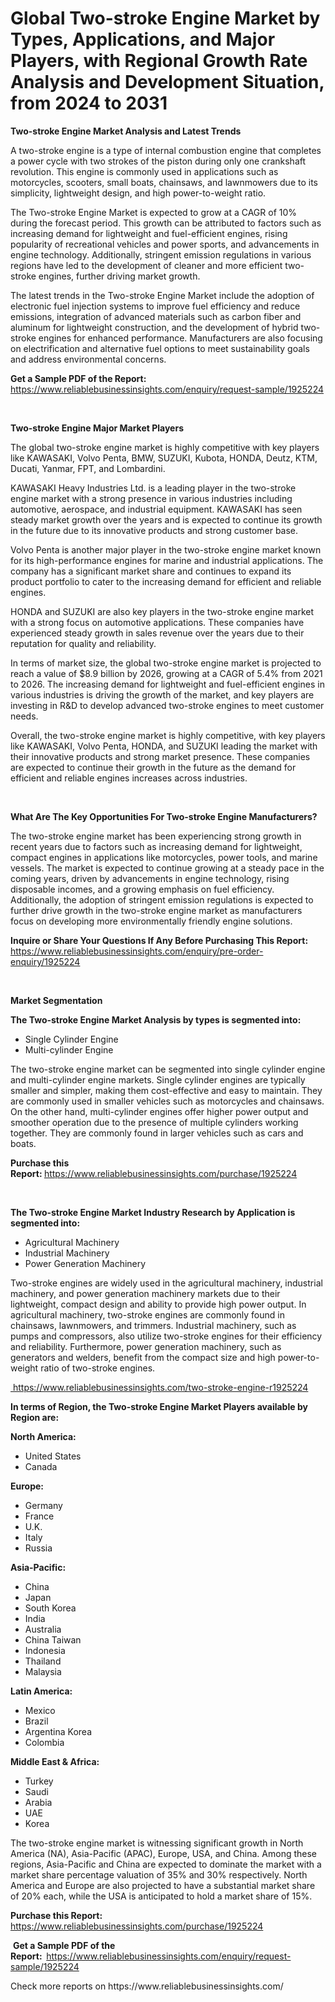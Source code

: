 <p><h1>Global Two-stroke Engine Market by Types, Applications, and Major Players, with Regional Growth Rate Analysis and Development Situation, from 2024 to 2031</h1></p><p><strong>Two-stroke Engine Market Analysis and Latest Trends</strong></p>
<p><p>A two-stroke engine is a type of internal combustion engine that completes a power cycle with two strokes of the piston during only one crankshaft revolution. This engine is commonly used in applications such as motorcycles, scooters, small boats, chainsaws, and lawnmowers due to its simplicity, lightweight design, and high power-to-weight ratio.</p><p>The Two-stroke Engine Market is expected to grow at a CAGR of 10% during the forecast period. This growth can be attributed to factors such as increasing demand for lightweight and fuel-efficient engines, rising popularity of recreational vehicles and power sports, and advancements in engine technology. Additionally, stringent emission regulations in various regions have led to the development of cleaner and more efficient two-stroke engines, further driving market growth.</p><p>The latest trends in the Two-stroke Engine Market include the adoption of electronic fuel injection systems to improve fuel efficiency and reduce emissions, integration of advanced materials such as carbon fiber and aluminum for lightweight construction, and the development of hybrid two-stroke engines for enhanced performance. Manufacturers are also focusing on electrification and alternative fuel options to meet sustainability goals and address environmental concerns.</p></p>
<p><strong>Get a Sample PDF of the Report:&nbsp;</strong> <a href="https://www.reliablebusinessinsights.com/enquiry/request-sample/1925224">https://www.reliablebusinessinsights.com/enquiry/request-sample/1925224</a></p>
<p>&nbsp;</p>
<p><strong>Two-stroke Engine Major Market Players</strong></p>
<p><p>The global two-stroke engine market is highly competitive with key players like KAWASAKI, Volvo Penta, BMW, SUZUKI, Kubota, HONDA, Deutz, KTM, Ducati, Yanmar, FPT, and Lombardini. </p><p>KAWASAKI Heavy Industries Ltd. is a leading player in the two-stroke engine market with a strong presence in various industries including automotive, aerospace, and industrial equipment. KAWASAKI has seen steady market growth over the years and is expected to continue its growth in the future due to its innovative products and strong customer base.</p><p>Volvo Penta is another major player in the two-stroke engine market known for its high-performance engines for marine and industrial applications. The company has a significant market share and continues to expand its product portfolio to cater to the increasing demand for efficient and reliable engines.</p><p>HONDA and SUZUKI are also key players in the two-stroke engine market with a strong focus on automotive applications. These companies have experienced steady growth in sales revenue over the years due to their reputation for quality and reliability.</p><p>In terms of market size, the global two-stroke engine market is projected to reach a value of $8.9 billion by 2026, growing at a CAGR of 5.4% from 2021 to 2026. The increasing demand for lightweight and fuel-efficient engines in various industries is driving the growth of the market, and key players are investing in R&D to develop advanced two-stroke engines to meet customer needs.</p><p>Overall, the two-stroke engine market is highly competitive, with key players like KAWASAKI, Volvo Penta, HONDA, and SUZUKI leading the market with their innovative products and strong market presence. These companies are expected to continue their growth in the future as the demand for efficient and reliable engines increases across industries.</p></p>
<p>&nbsp;</p>
<p><strong>What Are The Key Opportunities For Two-stroke Engine Manufacturers?</strong></p>
<p><p>The two-stroke engine market has been experiencing strong growth in recent years due to factors such as increasing demand for lightweight, compact engines in applications like motorcycles, power tools, and marine vessels. The market is expected to continue growing at a steady pace in the coming years, driven by advancements in engine technology, rising disposable incomes, and a growing emphasis on fuel efficiency. Additionally, the adoption of stringent emission regulations is expected to further drive growth in the two-stroke engine market as manufacturers focus on developing more environmentally friendly engine solutions.</p></p>
<p><strong>Inquire or Share Your Questions If Any Before Purchasing This Report:</strong> <a href="https://www.reliablebusinessinsights.com/enquiry/pre-order-enquiry/1925224">https://www.reliablebusinessinsights.com/enquiry/pre-order-enquiry/1925224</a></p>
<p>&nbsp;</p>
<p><strong>Market Segmentation</strong></p>
<p><strong>The Two-stroke Engine Market Analysis by types is segmented into:</strong></p>
<p><ul><li>Single Cylinder Engine</li><li>Multi-cylinder Engine</li></ul></p>
<p><p>The two-stroke engine market can be segmented into single cylinder engine and multi-cylinder engine markets. Single cylinder engines are typically smaller and simpler, making them cost-effective and easy to maintain. They are commonly used in smaller vehicles such as motorcycles and chainsaws. On the other hand, multi-cylinder engines offer higher power output and smoother operation due to the presence of multiple cylinders working together. They are commonly found in larger vehicles such as cars and boats.</p></p>
<p><strong>Purchase this Report:&nbsp;</strong><a href="https://www.reliablebusinessinsights.com/purchase/1925224">https://www.reliablebusinessinsights.com/purchase/1925224</a></p>
<p>&nbsp;</p>
<p><strong>The Two-stroke Engine Market Industry Research by Application is segmented into:</strong></p>
<p><ul><li>Agricultural Machinery</li><li>Industrial Machinery</li><li>Power Generation Machinery</li></ul></p>
<p><p>Two-stroke engines are widely used in the agricultural machinery, industrial machinery, and power generation machinery markets due to their lightweight, compact design and ability to provide high power output. In agricultural machinery, two-stroke engines are commonly found in chainsaws, lawnmowers, and trimmers. Industrial machinery, such as pumps and compressors, also utilize two-stroke engines for their efficiency and reliability. Furthermore, power generation machinery, such as generators and welders, benefit from the compact size and high power-to-weight ratio of two-stroke engines.</p></p>
<p><a href="https://www.reliablebusinessinsights.com/two-stroke-engine-r1925224">&nbsp;https://www.reliablebusinessinsights.com/two-stroke-engine-r1925224</a></p>
<p><strong>In terms of Region, the Two-stroke Engine Market Players available by Region are:</strong></p>
<p>
    <p> <strong> North America: </strong>
        <ul>
            <li>United States</li>
            <li>Canada</li>
        </ul>
        </p> 
    <p> <strong> Europe: </strong>
        <ul>
            <li>Germany</li>
            <li>France</li>
            <li>U.K.</li>
            <li>Italy</li>
            <li>Russia</li>
        </ul>
        </p> 
    <p> <strong> Asia-Pacific: </strong>
        <ul>
            <li>China</li>
            <li>Japan</li>
            <li>South Korea</li>
            <li>India</li>
            <li>Australia</li>
            <li>China Taiwan</li>
            <li>Indonesia</li>
            <li>Thailand</li>
            <li>Malaysia</li>
        </ul>
        </p> 
    <p> <strong> Latin America: </strong>
        <ul>
            <li>Mexico</li>
            <li>Brazil</li>
            <li>Argentina Korea</li>
            <li>Colombia</li>
        </ul>
        </p> 
    <p> <strong> Middle East & Africa: </strong>
        <ul>
            <li>Turkey</li>
            <li>Saudi</li>
            <li>Arabia</li>
            <li>UAE</li>
            <li>Korea</li>
        </ul>
    </p>
    </p>
<p><p>The two-stroke engine market is witnessing significant growth in North America (NA), Asia-Pacific (APAC), Europe, USA, and China. Among these regions, Asia-Pacific and China are expected to dominate the market with a market share percentage valuation of 35% and 30% respectively. North America and Europe are also projected to have a substantial market share of 20% each, while the USA is anticipated to hold a market share of 15%.</p></p>
<p><strong>Purchase this Report: </strong><a href="https://www.reliablebusinessinsights.com/purchase/1925224">https://www.reliablebusinessinsights.com/purchase/1925224</a></p>
<p>&nbsp;<strong>Get a Sample PDF of the Report:&nbsp;&nbsp;</strong><a href="https://www.reliablebusinessinsights.com/enquiry/request-sample/1925224">https://www.reliablebusinessinsights.com/enquiry/request-sample/1925224</a></p>
<p><strong></strong></p>
<p>Check more reports on https://www.reliablebusinessinsights.com/</p>
